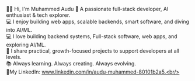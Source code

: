 👋🏽 Hi, I'm Muhammed Audu
🧠 A passionate full-stack developer, AI enthusiast & tech explorer.<br/>
💻 I enjoy building web apps, scalable backends, smart software, and diving into AI/ML.<br/>
💻 I love building backend systems, Full-stack software, web apps, and exploring AI/ML.<br/>
🚀 I share practical, growth-focused projects to support developers at all levels.<br/>
📚 Always learning. Always creating. Always evolving.<br/>
🔗My LinkedIn: www.linkedin.com/in/audu-muhammed-80101b2a5.<br/>
